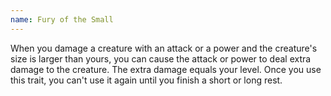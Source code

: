 ```yaml
---
name: Fury of the Small
---
```

When you damage a creature with an attack or a power and the creature's size is larger than yours, you can cause the
attack or power to deal extra damage to the creature. The extra damage equals your level. Once you use this trait, you
can't use it again until you finish a short or long rest.
